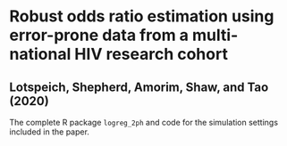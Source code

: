 # Robust odds ratio estimation using error-prone data from a multi-national HIV research cohort
## Lotspeich, Shepherd, Amorim, Shaw, and Tao (2020)
The complete R package `logreg_2ph` and code for the simulation settings included in the paper.
